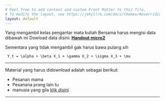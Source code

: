 ```yaml
---
# Feel free to add content and custom Front Matter to this file.
# To modify the layout, see https://jekyllrb.com/docs/themes/#overriding-theme-defaults
layout: default
---
```

Yang mengambil kelas pengantar mata kuliah Bersama harus mengisi data dibawah ini
Dowload data disini: [**Handout micro2**](microeconomics2)

Sementara yang tidak mengambil gak harus bawa pulang sih


```
 Y_t = \alpha + \beta X_1 + \gamma X_2 + \sigma X_3 + \mu
```
-----------------------
Material yang harus didownload adalah sebagai berikut:

- Pesanan mama
- Pesanana prang lain tu
- manusia yang gila [klik disini](htpps://www.kompas.com)
 


--------------------